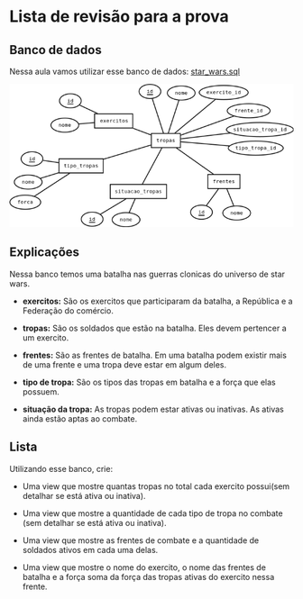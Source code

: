# Lista de revisão para a prova

## Banco de dados

Nessa aula vamos utilizar esse banco de dados: [star_wars.sql](./sql/star_wars.sql)

![aang](./imgs/star_wars.png)

## Explicações

Nessa banco temos uma batalha nas guerras clonicas do universo de star wars.

* **exercitos:** São os exercitos que participaram da batalha, a República e a Federação do comércio.

* **tropas:** São os soldados que estão na batalha. Eles devem pertencer a um exercito.

* **frentes:** São as frentes de batalha. Em uma batalha podem existir mais de uma frente e uma tropa deve estar em algum deles.

* **tipo de tropa:** São os tipos das tropas em batalha e a força que elas possuem.

* **situação da tropa:** As tropas podem estar ativas ou inativas. As ativas ainda estão aptas ao combate.

## Lista

Utilizando esse banco, crie:

* Uma view que mostre quantas tropas no total cada exercito possui(sem detalhar se está ativa ou inativa).

* Uma view que mostre a quantidade de cada tipo de tropa no combate (sem detalhar se está ativa ou inativa).

* Uma view que mostre as frentes de combate e a quantidade de soldados ativos em cada uma delas.

* Uma view que mostre o nome do exercito, o nome das frentes de batalha e a força soma da força das tropas ativas do exercito nessa frente.


